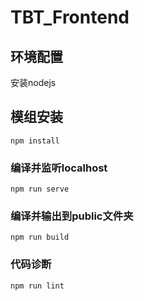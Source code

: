 # TBT_Frontend

## 环境配置
安装nodejs

## 模组安装
```
npm install
```

### 编译并监听localhost
```
npm run serve
```

### 编译并输出到public文件夹
```
npm run build
```

### 代码诊断
```
npm run lint
```


